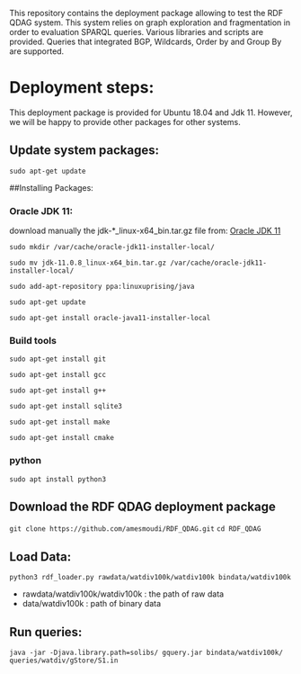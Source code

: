 This repository contains the deployment package allowing to test the RDF QDAG system. This system relies on graph exploration and fragmentation in order to evaluation SPARQL queries. Various libraries and scripts are provided. Queries that integrated BGP, Wildcards, Order by and Group By are supported.

# Deployment steps: 
This deployment package is provided for Ubuntu 18.04 and Jdk 11. However, we will be happy to provide other packages for other systems.

## Update system packages:

`sudo apt-get update`

##Installing Packages: 

### Oracle JDK 11:
download manually the jdk-*_linux-x64_bin.tar.gz file from: [Oracle JDK 11](https://www.oracle.com/java/technologies/javase-jdk11-downloads.html)

`sudo mkdir /var/cache/oracle-jdk11-installer-local/`

`sudo mv jdk-11.0.8_linux-x64_bin.tar.gz /var/cache/oracle-jdk11-installer-local/`

`sudo add-apt-repository ppa:linuxuprising/java`
 
`sudo apt-get update`

`sudo apt-get install oracle-java11-installer-local`


### Build tools

`sudo apt-get install git`

`sudo apt-get install gcc`

`sudo apt-get install g++`

`sudo apt-get install sqlite3`

`sudo apt-get install make `

`sudo apt-get install cmake`

### python 

`sudo apt install python3`

## Download the RDF QDAG deployment package

`git clone https://github.com/amesmoudi/RDF_QDAG.git`
`cd RDF_QDAG`
## Load Data: 

`python3 rdf_loader.py rawdata/watdiv100k/watdiv100k bindata/watdiv100k`
* rawdata/watdiv100k/watdiv100k : the path of raw data
* data/watdiv100k : path of binary data

## Run queries: 
`java -jar -Djava.library.path=solibs/ gquery.jar bindata/watdiv100k/ queries/watdiv/gStore/S1.in`



